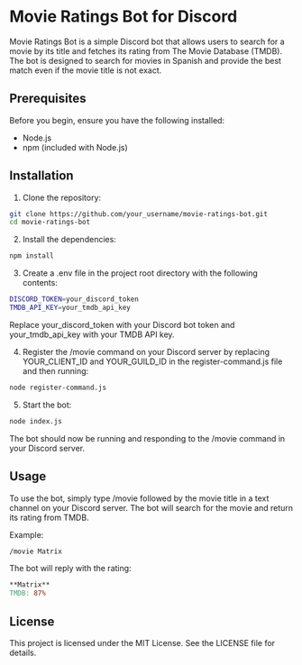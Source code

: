 # Movie Ratings Bot for Discord

Movie Ratings Bot is a simple Discord bot that allows users to search for a movie by its title and fetches its rating from The Movie Database (TMDB). The bot is designed to search for movies in Spanish and provide the best match even if the movie title is not exact.

## Prerequisites

Before you begin, ensure you have the following installed:

* Node.js
* npm (included with Node.js)

## Installation

1. Clone the repository:
```bash
git clone https://github.com/your_username/movie-ratings-bot.git
cd movie-ratings-bot
```

2. Install the dependencies:
```bash
npm install
```

3. Create a .env file in the project root directory with the following contents:
```bash
DISCORD_TOKEN=your_discord_token
TMDB_API_KEY=your_tmdb_api_key
```
  Replace your_discord_token with your Discord bot token and your_tmdb_api_key with your TMDB API key.

4. Register the /movie command on your Discord server by replacing YOUR_CLIENT_ID and YOUR_GUILD_ID in the register-command.js file and then running:
```bash
node register-command.js
```

5. Start the bot:
```bash
node index.js
```

The bot should now be running and responding to the /movie command in your Discord server.

## Usage
To use the bot, simply type /movie followed by the movie title in a text channel on your Discord server. The bot will search for the movie and return its rating from TMDB.

Example:

```bash
/movie Matrix
```
The bot will reply with the rating:

```makefile
**Matrix**
TMDB: 87%
```
## License

This project is licensed under the MIT License. See the LICENSE file for details.
